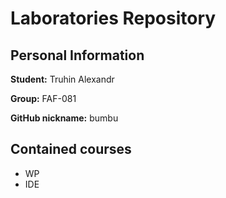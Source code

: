 # Laboratories Repository

## Personal Information

**Student:** Truhin Alexandr

**Group:** FAF-081

**GitHub nickname:** bumbu

## Contained courses

* WP
* IDE
